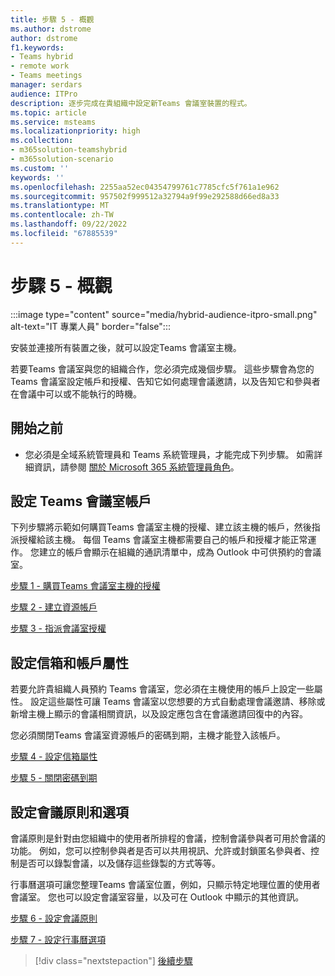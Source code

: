 ```yaml
---
title: 步驟 5 - 概觀
ms.author: dstrome
author: dstrome
f1.keywords:
- Teams hybrid
- remote work
- Teams meetings
manager: serdars
audience: ITPro
description: 逐步完成在貴組織中設定新Teams 會議室裝置的程式。
ms.topic: article
ms.service: msteams
ms.localizationpriority: high
ms.collection:
- m365solution-teamshybrid
- m365solution-scenario
ms.custom: ''
keywords: ''
ms.openlocfilehash: 2255aa52ec04354799761c7785cfc5f761a1e962
ms.sourcegitcommit: 957502f999512a32794a9f99e292588d66ed8a33
ms.translationtype: MT
ms.contentlocale: zh-TW
ms.lasthandoff: 09/22/2022
ms.locfileid: "67885539"
---
```

# <a name="step-5---overview"></a>步驟 5 - 概觀

:::image type="content" source="media/hybrid-audience-itpro-small.png" alt-text="IT 專業人員" border="false":::

安裝並連接所有裝置之後，就可以設定Teams 會議室主機。

若要Teams 會議室與您的組織合作，您必須完成幾個步驟。 這些步驟會為您的 Teams 會議室設定帳戶和授權、告知它如何處理會議邀請，以及告知它和參與者在會議中可以或不能執行的時機。

## <a name="before-you-begin"></a>開始之前

- 您必須是全域系統管理員和 Teams 系統管理員，才能完成下列步驟。 如需詳細資訊，請參閱 [關於 Microsoft 365 系統管理員角色](/microsoft-365/admin/add-users/about-admin-roles)。

## <a name="set-up-the-teams-room-account"></a>設定 Teams 會議室帳戶

下列步驟將示範如何購買Teams 會議室主機的授權、建立該主機的帳戶，然後指派授權給該主機。 每個 Teams 會議室主機都需要自己的帳戶和授權才能正常運作。 您建立的帳戶會顯示在組織的通訊清單中，成為 Outlook 中可供預約的會議室。

[步驟 1 - 購買Teams 會議室主機的授權](hybrid-meetings-device-config-license.md)

[步驟 2 - 建立資源帳戶](hybrid-meetings-device-config-account.md)

[步驟 3 - 指派會議室授權](hybrid-meetings-device-config-assign.md)

## <a name="configure-mailbox-and-account-properties"></a>設定信箱和帳戶屬性

若要允許貴組織人員預約 Teams 會議室，您必須在主機使用的帳戶上設定一些屬性。 設定這些屬性可讓 Teams 會議室以您想要的方式自動處理會議邀請、移除或新增主機上顯示的會議相關資訊，以及設定應包含在會議邀請回復中的內容。

您必須關閉Teams 會議室資源帳戶的密碼到期，主機才能登入該帳戶。

[步驟 4 - 設定信箱屬性](hybrid-meetings-device-config-mailbox.md)

[步驟 5 - 關閉密碼到期](hybrid-meetings-device-config-password.md)

## <a name="configure-meeting-policies-and-options"></a>設定會議原則和選項

會議原則是針對由您組織中的使用者所排程的會議，控制會議參與者可用於會議的功能。 例如，您可以控制參與者是否可以共用視訊、允許或封鎖匿名參與者、控制是否可以錄製會議，以及儲存這些錄製的方式等等。

行事曆選項可讓您整理Teams 會議室位置，例如，只顯示特定地理位置的使用者會議室。 您也可以設定會議室容量，以及可在 Outlook 中顯示的其他資訊。

[步驟 6 - 設定會議原則](hybrid-meetings-device-config-policies.md)

[步驟 7 - 設定行事曆選項](hybrid-meetings-device-config-calendar.md)

> [!div class="nextstepaction"]
> [後續步驟](hybrid-meetings-device-config-license.md)